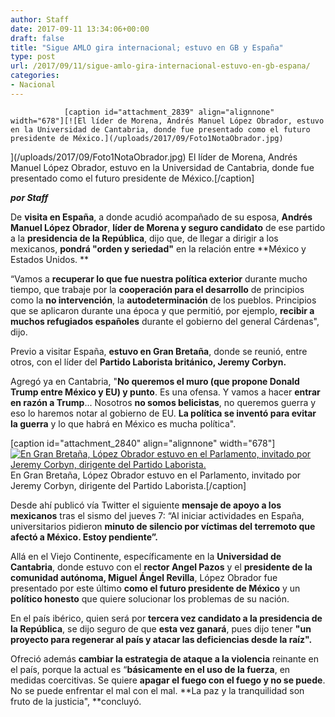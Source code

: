 ```yaml
---
author: Staff
date: 2017-09-11 13:34:06+00:00
draft: false
title: "Sigue AMLO gira internacional; estuvo en GB y España"
type: post
url: /2017/09/11/sigue-amlo-gira-internacional-estuvo-en-gb-espana/
categories:
- Nacional
---
```



				[caption id="attachment_2839" align="alignnone" width="678"][![El líder de Morena, Andrés Manuel López Obrador, estuvo en la Universidad de Cantabria, donde fue presentado como el futuro presidente de México.](/uploads/2017/09/Foto1NotaObrador.jpg)
](/uploads/2017/09/Foto1NotaObrador.jpg) El líder de Morena, Andrés Manuel López Obrador, estuvo en la Universidad de Cantabria, donde fue presentado como el futuro presidente de México.[/caption]

_**por Staff**_

De **visita en España**, a donde acudió acompañado de su esposa, **Andrés Manuel López Obrador**, **líder de Morena y seguro candidato** de ese partido a la **presidencia de la República**, dijo que, de llegar a dirigir a los mexicanos, **pondrá "orden y seriedad"** en la relación entre **México y Estados Unidos. **

“Vamos a **recuperar lo que fue nuestra política exterior** durante mucho tiempo, que trabaje por la **cooperación para el desarrollo** de principios como la **no intervención**, la **autodeterminación** de los pueblos. Principios que se aplicaron durante una época y que permitió, por ejemplo, **recibir a muchos refugiados españoles** durante el gobierno del general Cárdenas", dijo.

Previo a visitar España, **estuvo en Gran Bretaña**, donde se reunió, entre otros, con el líder del **Partido Laborista británico, Jeremy Corbyn.**

Agregó ya en Cantabria, "**No queremos el muro (que propone Donald Trump entre México y EU) y punto**. Es una ofensa. Y vamos a hacer **entrar en razón a Trump**... Nosotros **no somos belicistas**, no queremos guerra y eso lo haremos notar al gobierno de EU. **La política se inventó para evitar la guerra** y lo que habrá en México es mucha política".

[caption id="attachment_2840" align="alignnone" width="678"][![En Gran Bretaña, López Obrador estuvo en el Parlamento, invitado por Jeremy Corbyn, dirigente del Partido Laborista.](/uploads/2017/09/Foto2NotaObrador.jpg)
](/uploads/2017/09/Foto2NotaObrador.jpg) En Gran Bretaña, López Obrador estuvo en el Parlamento, invitado por Jeremy Corbyn, dirigente del Partido Laborista.[/caption]

Desde ahí publicó vía Twitter el siguiente **mensaje de apoyo a los mexicanos** tras el sismo del jueves 7: “Al iniciar actividades en España, universitarios pidieron **minuto de silencio por víctimas del terremoto que afectó a México. Estoy pendiente”.**

Allá en el Viejo Continente, específicamente en la **Universidad de Cantabria**, donde estuvo con el **rector Angel Pazos** y el **presidente de la comunidad autónoma, Miguel Ángel Revilla**, López Obrador fue presentado por este último **como el futuro presidente de México** y un **político honesto** que quiere solucionar los problemas de su nación.

En el país ibérico, quien será por **tercera vez candidato a la presidencia de la República**, se dijo seguro de que **esta vez ganará**, pues dijo tener **"un proyecto para regenerar al país y atacar las deficiencias desde la raíz".**

Ofreció además **cambiar la estrategia de ataque a la violencia** reinante en el país, porque la actual es “**básicamente en el uso de la fuerza**, en medidas coercitivas. Se quiere **apagar el fuego con el fuego y no se puede**. No se puede enfrentar el mal con el mal. **La paz y la tranquilidad son fruto de la justicia", **concluyó.		
